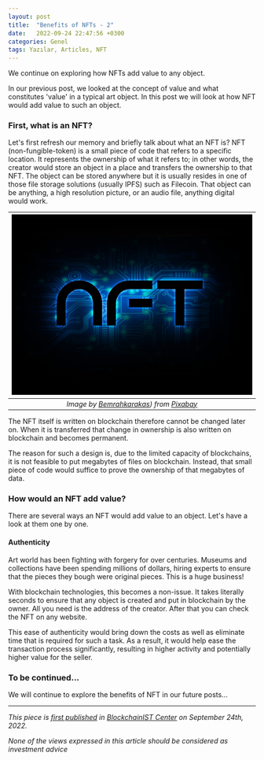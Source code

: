 ```yaml
---
layout: post
title:  "Benefits of NFTs - 2"
date:   2022-09-24 22:47:56 +0300
categories: Genel
tags: Yazılar, Articles, NFT
---
```


We continue on exploring how NFTs add value to any object. 

In our previous post, we looked at the concept of value and what constitutes 'value' in a typical art object. In this post we will look at how NFT would add value to such an object. 

### First, what is an NFT?
Let's first refresh our memory and briefly talk about what an NFT is? NFT (non-fungible-token) is a small piece of code  that refers to a specific location. It represents the ownership of what it refers to; in other words, the creator would store an object in a place and transfers the ownership to that NFT. The object can be stored anywhere but it is usually resides in one of those file storage solutions (usually IPFS) such as Filecoin. That object can be anything, a high resolution picture, or an audio file, anything digital would work. 

| ![snow](/assets/nft-7072864_800.jpg)|
|:--:| 
| *Image by [Bemrahkarakas](https://pixabay.com/users/emrahkarakas-19331833/)) from [Pixabay](https://pixabay.com/)*|

The NFT itself is written on blockchain therefore cannot be changed later on. When it is transferred that change in ownership is also written on blockchain and becomes permanent. 

The reason for such a design is, due to the limited capacity of blockchains, it is not feasible to put megabytes of files on blockchain. Instead, that small piece of code would suffice to prove the ownership of that megabytes of data. 

### How would an NFT add value?
There are several ways an NFT would add value to an object. Let's have a look at them one by one. 

#### Authenticity 
Art world has been fighting with forgery for over centuries. Museums and collections have been spending millions of dollars, hiring experts to ensure that the pieces they bough were original pieces. This is a huge business!

With blockchain technologies, this becomes a non-issue. It takes literally seconds to ensure that any object is created and put in blockchain by the owner. All you need is the address of the creator. After that you can check the NFT on any website. 

This ease of authenticity would bring down the costs as well as eliminate time that is required for such a task. As a result, it would help ease the transaction process significantly, resulting in higher activity and potentially higher value for the seller. 

### To be continued... 
We will continue to explore the benefits of NFT in our future posts... 

---
*This piece is [first published](https://medium.com/bcistcenter/benefits-of-nfts-i-c21ee436aacd) in [BlockchainIST Center](https://medium.com/blockchainist-center) on September 24th, 2022.*

*None of the views expressed in this article should be considered as investment advice*
